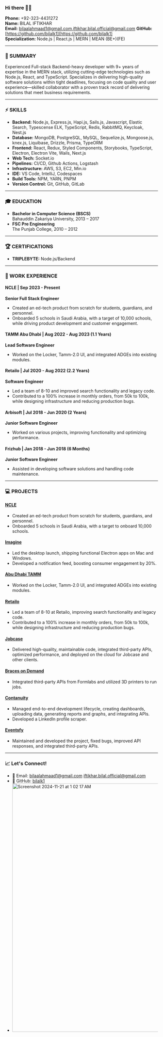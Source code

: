 ### Hi there 👋🚀

**Phone:** +92-323-4431272  
**Name:** BILAL IFTIKHAR  
**Email:** bilaalahmaad1@gmail.com,iftikhar.bilal.official@gmail.com
**GitHub:** [https://github.com/bilalk1](https://github.com/bilalk1)  
**Specialization:** Node.js | React.js | MERN | MEAN (BE+)(FE)

---

### 🌟 SUMMARY

Experienced Full-stack Backend-heavy developer with 9+ years of expertise in the MERN stack, utilizing cutting-edge technologies such as Node.js, React, and TypeScript. Specializes in delivering high-quality software solutions within tight deadlines, focusing on code quality and user experience—skilled collaborator with a proven track record of delivering solutions that meet business requirements.

---

### ⚡ SKILLS

- **Backend:** Node.js, Express.js, Hapi.js, Sails.js, Javascript, Elastic Search, Typescense ELK, TypeScript, Redis, RabbitMQ, Keycloak, Nest.js  
- **Database:** MongoDB, PostgreSQL, MySQL, Sequelize.js, Mongoose.js, knex.js, Liquibase, Drizzle, Prisma, TypeORM  
- **Frontend:** React, Redux, Styled Components, Storybooks, TypeScript, Electron, Electron Vite, Wails, Next.js  
- **Web Tech:** Socket.io  
- **Pipelines:** CI/CD, Github Actions, Logstash  
- **Infrastructure:** AWS, S3, EC2, Min.io  
- **IDE:** VS Code, IntelliJ, Codespaces  
- **Build Tools:** NPM, YARN, PNPM  
- **Version Control:** Git, GitHub, GitLab

---

### 🎓 EDUCATION

- **Bachelor in Computer Science (BSCS)**  
  Bahauddin Zakariya University, 2013 – 2017  
- **FSC Pre Engineering**  
  The Punjab College, 2010 – 2012

---

### 🏆 CERTIFICATIONS

- **TRIPLEBYTE:** Node.js/Backend

---

### 💼 WORK EXPERIENCE

#### **NCLE | Sep 2023 - Present**  
**Senior Full Stack Engineer**  
- Created an ed-tech product from scratch for students, guardians, and personnel.  
- Onboarded 5 schools in Saudi Arabia, with a target of 10,000 schools, while driving product development and customer engagement.

#### **TAMM Abu Dhabi | Aug 2022 - Aug 2023 (1.1 Years)**  
**Lead Software Engineer**  
- Worked on the Locker, Tamm-2.0 UI, and integrated ADGEs into existing modules.

#### **Retailo | Jul 2020 - Aug 2022 (2.2 Years)**  
**Software Engineer**  
- Led a team of 8-10 and improved search functionality and legacy code.  
- Contributed to a 100% increase in monthly orders, from 50k to 100k, while designing infrastructure and reducing production bugs.

#### **Arbisoft | Jul 2018 - Jun 2020 (2 Years)**  
**Junior Software Engineer**  
- Worked on various projects, improving functionality and optimizing performance.

#### **Frizhub | Jan 2018 - Jun 2018 (6 Months)**  
**Junior Software Engineer**  
- Assisted in developing software solutions and handling code maintenance.

---

### 💻 PROJECTS

#### **[NCLE](https://hessa.com.sa/)**
- Created an ed-tech product from scratch for students, guardians, and personnel.  
- Onboarded 5 schools in Saudi Arabia, with a target to onboard 10,000 schools.

#### **[Imagine](https://www.imagine.art/)**
- Led the desktop launch, shipping functional Electron apps on Mac and Windows.  
- Developed a notification feed, boosting consumer engagement by 20%.

#### **[Abu Dhabi TAMM](https://www.tamm.abudhabi/)**
- Worked on the Locker, Tamm-2.0 UI, and integrated ADGEs into existing modules.

#### **[Retailo](https://retailo.co)**
- Led a team of 8-10 at Retailo, improving search functionality and legacy code.  
- Contributed to a 100% increase in monthly orders, from 50k to 100k, while designing infrastructure and reducing production bugs.

#### **[Jobcase](https://www.jobcase.com)**
- Delivered high-quality, maintainable code, integrated third-party APIs, optimized performance, and deployed on the cloud for Jobcase and other clients.

#### **[Braces on Demand](https://bracesondemand.com)**
- Integrated third-party APIs from Formlabs and utilized 3D printers to run jobs.

#### **[Contanuity](https://www.contanuity.com)**
- Managed end-to-end development lifecycle, creating dashboards, uploading data, generating reports and graphs, and integrating APIs.  
- Developed a LinkedIn profile scraper.

#### **[Eventsfy](https://www.eventsfy.com)**
- Maintained and developed the project, fixed bugs, improved API responses, and integrated third-party APIs.

---

### 📈 Let's Connect!

- 📩 Email: [bilaalahmaad1@gmail.com](mailto:bilaalahmaad1@gmail.com) [iftikhar.bilal.official@gmail.com](mailto:iftikhar.bilal.official@gmail.com) 
- 🌟 GitHub: [bilalk1](https://github.com/bilalk1)
- <img width="820" alt="Screenshot 2024-11-21 at 1 02 17 AM" src="https://github.com/user-attachments/assets/d93e9c48-406a-4f59-b9fb-f9628a0817fb">

